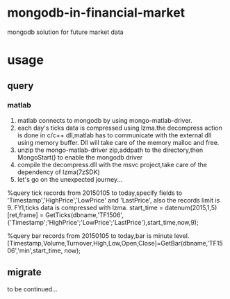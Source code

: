 # mongodb-in-financial-market
mongodb solution for future market data

# usage

## query
### matlab

1. matlab connects to mongodb by using mongo-matlab-driver.
2. each day's ticks data is compressed using lzma.the decompress action is done in c/c++ dll,matlab has to communicate
with the external dll using memory buffer. Dll will take care of the memory malloc and free.
3. unzip the mongo-matlab-driver zip,addpath to the directory,then MongoStart() to enable the mongodb driver
4. compile the decompress.dll with the msvc project,take care of the dependency of lzma(7zSDK)
5. let's go on the unexpected journey...

%query tick records from 20150105 to today,specify fields to 'Timestamp','HighPrice','LowPrice' and 'LastPrice',
also the records limit is 9. FYI,ticks data is compressed with lzma.
start_time = datenum(2015,1,5)
[ret,frame] = GetTicks(dbname,'TF1506',{'Timestamp';'HighPrice';'LowPrice';'LastPrice'},start_time,now,9);


%query bar records from 20150105 to today,bar is minute level.
[Timestamp,Volume,Turnover,High,Low,Open,Close]=GetBar(dbname,'TF1506','min',start_time, now);

## migrate
to be continued...
